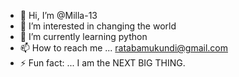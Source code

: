 - 👋 Hi, I’m @Milla-13
- 👀 I’m interested in changing the world
- 🌱 I’m currently learning python
- 📫 How to reach me ... ratabamukundi@gmail.com
- ⚡ Fun fact: ... I am the NEXT BIG THING.
